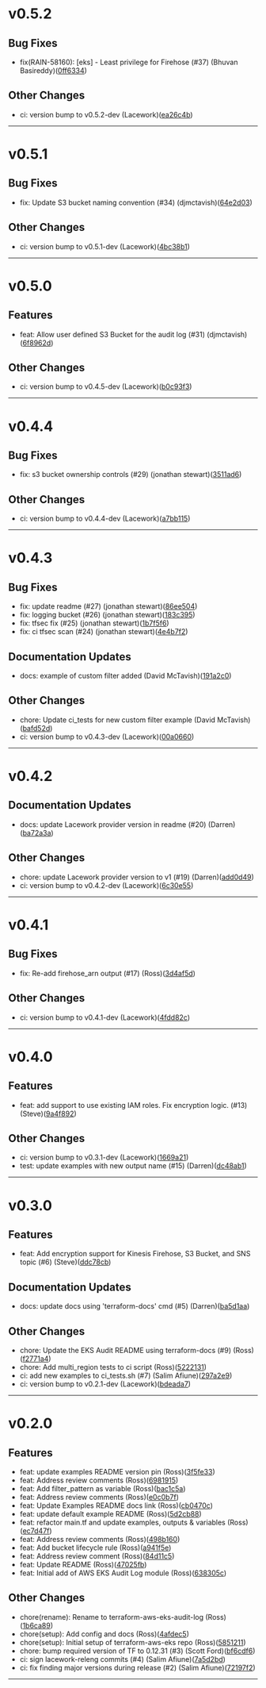 # v0.5.2

## Bug Fixes
* fix(RAIN-58160): [eks] - Least privilege for Firehose (#37) (Bhuvan Basireddy)([0ff6334](https://github.com/lacework/terraform-aws-eks-audit-log/commit/0ff6334b4127359e9b6cf19b378be27077d9d7d2))
## Other Changes
* ci: version bump to v0.5.2-dev (Lacework)([ea26c4b](https://github.com/lacework/terraform-aws-eks-audit-log/commit/ea26c4bcc4418b153a62fd9cc273fb19ae441f9d))
---
# v0.5.1

## Bug Fixes
* fix: Update S3 bucket naming convention (#34) (djmctavish)([64e2d03](https://github.com/lacework/terraform-aws-eks-audit-log/commit/64e2d0369a17e441d9e7600cf0ad3cf58145e192))
## Other Changes
* ci: version bump to v0.5.1-dev (Lacework)([4bc38b1](https://github.com/lacework/terraform-aws-eks-audit-log/commit/4bc38b1b4412a2400ed3304ab1eb8974093e2648))
---
# v0.5.0

## Features
* feat: Allow user defined S3 Bucket for the audit log (#31) (djmctavish)([6f8962d](https://github.com/lacework/terraform-aws-eks-audit-log/commit/6f8962d88bfa2911bd20728389ae8818969902ec))
## Other Changes
* ci: version bump to v0.4.5-dev (Lacework)([b0c93f3](https://github.com/lacework/terraform-aws-eks-audit-log/commit/b0c93f394fe0410006e6e0476a495916637045cc))
---
# v0.4.4

## Bug Fixes
* fix: s3 bucket ownership controls (#29) (jonathan stewart)([3511ad6](https://github.com/lacework/terraform-aws-eks-audit-log/commit/3511ad693a5aeee76f9b56f17ae8f486517e6875))
## Other Changes
* ci: version bump to v0.4.4-dev (Lacework)([a7bb115](https://github.com/lacework/terraform-aws-eks-audit-log/commit/a7bb115fdc217aaf7f5c95addd35833c4dd37ed3))
---
# v0.4.3

## Bug Fixes
* fix: update readme (#27) (jonathan stewart)([86ee504](https://github.com/lacework/terraform-aws-eks-audit-log/commit/86ee5045ff872b3f1b3ba38283143b638303ac13))
* fix: logging bucket (#26) (jonathan stewart)([183c395](https://github.com/lacework/terraform-aws-eks-audit-log/commit/183c395d21589209cce33448b907e5f5665f334a))
* fix: tfsec fix (#25) (jonathan stewart)([1b7f5f6](https://github.com/lacework/terraform-aws-eks-audit-log/commit/1b7f5f62adc870e9b869c93a1f4cdf75b70379af))
* fix: ci tfsec scan (#24) (jonathan stewart)([4e4b7f2](https://github.com/lacework/terraform-aws-eks-audit-log/commit/4e4b7f2998518282bc29ce45a5708120bae69db7))
## Documentation Updates
* docs: example of custom filter added (David McTavish)([191a2c0](https://github.com/lacework/terraform-aws-eks-audit-log/commit/191a2c0b468e264f7b8b3c31ebfee649b8f13487))
## Other Changes
* chore: Update ci_tests for new custom filter example (David McTavish)([bafd52d](https://github.com/lacework/terraform-aws-eks-audit-log/commit/bafd52d79ddd1e35750968cbcc59ae7f26b92267))
* ci: version bump to v0.4.3-dev (Lacework)([00a0660](https://github.com/lacework/terraform-aws-eks-audit-log/commit/00a0660a1ffcaa946b315142e71ecc2ddbe8c513))
---
# v0.4.2

## Documentation Updates
* docs: update Lacework provider version in readme (#20) (Darren)([ba72a3a](https://github.com/lacework/terraform-aws-eks-audit-log/commit/ba72a3a57027654b2331cf598bb1101500c708ab))
## Other Changes
* chore: update Lacework provider version to v1 (#19) (Darren)([add0d49](https://github.com/lacework/terraform-aws-eks-audit-log/commit/add0d49a5ff6c46531a3762d685bf7c89a7f557b))
* ci: version bump to v0.4.2-dev (Lacework)([6c30e55](https://github.com/lacework/terraform-aws-eks-audit-log/commit/6c30e5533220eaa350109f61b8d4bc71bb253359))
---
# v0.4.1

## Bug Fixes
* fix: Re-add firehose_arn output (#17) (Ross)([3d4af5d](https://github.com/lacework/terraform-aws-eks-audit-log/commit/3d4af5d03b0039b2c1f056d7b7f7efa423a40bdd))
## Other Changes
* ci: version bump to v0.4.1-dev (Lacework)([4fdd82c](https://github.com/lacework/terraform-aws-eks-audit-log/commit/4fdd82cdefd825495b81635f47bbdee0b499b8cf))
---
# v0.4.0

## Features
* feat: add support to use existing IAM roles.  Fix encryption logic. (#13) (Steve)([9a4f892](https://github.com/lacework/terraform-aws-eks-audit-log/commit/9a4f892d6ed8fdda3c5357f32a2e38f21307949e))
## Other Changes
* ci: version bump to v0.3.1-dev (Lacework)([1669a21](https://github.com/lacework/terraform-aws-eks-audit-log/commit/1669a2180d863af47abf4bc7da1c6c605cdcdd2a))
* test: update examples with new output name (#15) (Darren)([dc48ab1](https://github.com/lacework/terraform-aws-eks-audit-log/commit/dc48ab1787a58d766224bb7c9b6ab1a9d1e35445))
---
# v0.3.0

## Features
* feat: Add encryption support for Kinesis Firehose, S3 Bucket, and SNS topic (#6) (Steve)([ddc78cb](https://github.com/lacework/terraform-aws-eks-audit-log/commit/ddc78cbfb4fa21b6e80d764adbeb27de65e41f77))
## Documentation Updates
* docs: update docs using 'terraform-docs' cmd (#5) (Darren)([ba5d1aa](https://github.com/lacework/terraform-aws-eks-audit-log/commit/ba5d1aafe05a83215251608277ad0b202dfc5ac7))
## Other Changes
* chore: Update the EKS Audit README using terraform-docs (#9) (Ross)([f2771a4](https://github.com/lacework/terraform-aws-eks-audit-log/commit/f2771a4e6198d6b9b9a9bd9dfc8fc28462c4ffea))
* chore: Add multi_region tests to ci script (Ross)([5222131](https://github.com/lacework/terraform-aws-eks-audit-log/commit/5222131ba6ebc92ef5194487217dff3d734e92ea))
* ci: add new examples to ci_tests.sh (#7) (Salim Afiune)([297a2e9](https://github.com/lacework/terraform-aws-eks-audit-log/commit/297a2e9a2493fc9a858010361a021b96a72b2be2))
* ci: version bump to v0.2.1-dev (Lacework)([bdeada7](https://github.com/lacework/terraform-aws-eks-audit-log/commit/bdeada79f25272ffe910cdc86aedc79f3b6265e4))
---
# v0.2.0

## Features
* feat: update examples README version pin (Ross)([3f5fe33](https://github.com/lacework/terraform-aws-eks-audit-log/commit/3f5fe33b2781886b63c3380dc91c024f5fd467af))
* feat: Address review comments (Ross)([6981915](https://github.com/lacework/terraform-aws-eks-audit-log/commit/69819154d946336bab1c7611b36568360a6d3faa))
* feat: Add filter_pattern as variable (Ross)([bac1c5a](https://github.com/lacework/terraform-aws-eks-audit-log/commit/bac1c5a0f00e269115a143634e356988c4534dfd))
* feat: Address review comments (Ross)([e0c0b7f](https://github.com/lacework/terraform-aws-eks-audit-log/commit/e0c0b7f5f96e8278e972aaf2bceb0f075ed68ca1))
* feat: Update Examples README docs link (Ross)([cb0470c](https://github.com/lacework/terraform-aws-eks-audit-log/commit/cb0470c7f07e53c528b102d1f315f0b564e6252d))
* feat: update default example README (Ross)([5d2cb88](https://github.com/lacework/terraform-aws-eks-audit-log/commit/5d2cb88ea6e47aabd02c464443a5cdf3670d5113))
* feat: refactor main.tf and update examples, outputs & variables (Ross)([ec7d47f](https://github.com/lacework/terraform-aws-eks-audit-log/commit/ec7d47fbd75f19b9f56043c712e77af8e0df601c))
* feat: Address review comments (Ross)([498b160](https://github.com/lacework/terraform-aws-eks-audit-log/commit/498b160c7e84494e8ce1221e7b9fc64e9711a5d3))
* feat: Add bucket lifecycle rule (Ross)([a941f5e](https://github.com/lacework/terraform-aws-eks-audit-log/commit/a941f5ed06a2aafa33a665075701a28beb0f3d65))
* feat: Address review comment (Ross)([84d11c5](https://github.com/lacework/terraform-aws-eks-audit-log/commit/84d11c5dc3a8600b340db76454f5dc65f71426e7))
* feat: Update README (Ross)([47025fb](https://github.com/lacework/terraform-aws-eks-audit-log/commit/47025fb5234dc65330b01b9f244e22d5bc7c09ee))
* feat: Initial add of AWS EKS Audit Log module (Ross)([638305c](https://github.com/lacework/terraform-aws-eks-audit-log/commit/638305c717779881fb9f7909f395a1550aa619b2))
## Other Changes
* chore(rename): Rename to terraform-aws-eks-audit-log (Ross)([1b6ca89](https://github.com/lacework/terraform-aws-eks-audit-log/commit/1b6ca89146da74d2a404a4e65ca07fcfa7d6e888))
* chore(setup): Add config and docs (Ross)([4afdec5](https://github.com/lacework/terraform-aws-eks-audit-log/commit/4afdec566c30817798daaac597e00e30ba52202c))
* chore(setup): Initial setup of terraform-aws-eks repo (Ross)([5851211](https://github.com/lacework/terraform-aws-eks-audit-log/commit/5851211f12450e0f17851ec7148ec6c6599706c0))
* chore: bump required version of TF to 0.12.31 (#3) (Scott Ford)([bf6cdf6](https://github.com/lacework/terraform-aws-eks-audit-log/commit/bf6cdf68a271cc49560dd66bb60fd590b0b1328c))
* ci: sign lacework-releng commits (#4) (Salim Afiune)([7a5d2bd](https://github.com/lacework/terraform-aws-eks-audit-log/commit/7a5d2bd2b5468d6d6e1537bcbdfa0cbbefded641))
* ci: fix finding major versions during release (#2) (Salim Afiune)([72197f2](https://github.com/lacework/terraform-aws-eks-audit-log/commit/72197f2f20bf5d67710a2bc2d38d4844427e6d77))
---
